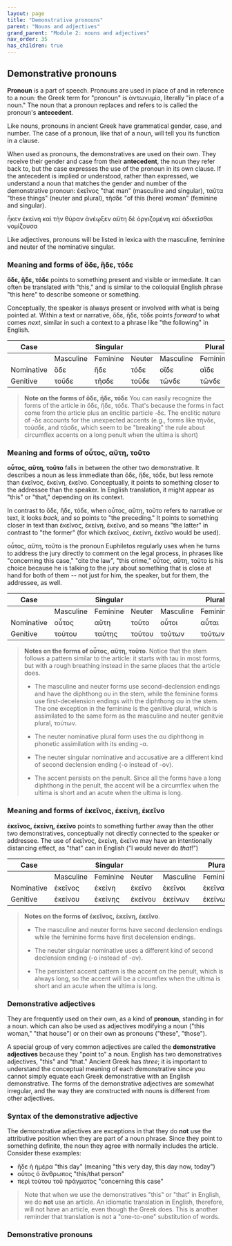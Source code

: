```yaml
---
layout: page
title: "Demonstrative pronouns"
parent: "Nouns and adjectives"
grand_parent: "Module 2: nouns and adjectives"
nav_order: 35
has_children: true
---
```


## Demonstrative pronouns


**Pronoun** is a part of speech. Pronouns are used in place of and in reference to a noun: the Greek term for "pronoun" is ἀντωνυμία, literally "in place of a noun." The noun that a pronoun replaces and refers to is called the pronoun's **antecedent**.

Like nouns, pronouns in ancient Greek have grammatical gender, case, and number. The case of a pronoun, like that of a noun, will tell you its function in a clause.






When used as pronouns, the demonstratives are used on their own. They receive their gender and case from their **antecedent**, the noun they refer back to, but the case expresses the use of the pronoun in its own clause. If the antecedent is implied or understood, rather than expressed, we understand a noun that matches the gender and number of the demonstrative pronoun: ἐκεῖνος "that man" (masculine and singular), ταῦτα "these things" (neuter and plural), τῆσδε "of this (here) woman" (feminine and singular).


ἧκεν ἐκείνη καὶ τὴν θύραν ἀνέῳξεν
αὕτη δὲ ὀργιζομένη καὶ ἀδικεῖσθαι νομίζουσα



Like adjectives, pronouns will be listed in lexica with the masculine, feminine and neuter of the nominative singular.

### Meaning and forms of ὅδε, ἥδε, τόδε

**ὅδε, ἥδε, τόδε**  points to something present and visible or immediate. It can often be translated with "this," and is similar to the colloquial English phrase "this here" to describe someone or something. 

Conceptually, the speaker is always present or involved with what is being pointed at. Within a text or narrative, ὅδε, ἥδε, τόδε points *forward* to what comes *next*, similar in such a context to a phrase like "the following" in English.


| Case  |    | Singular|    |     | Plural  |     |
| --- | --- | --- | --- | --- | --- | --- |
|    | Masculine | Feminine | Neuter | Masculine | Feminine | Neuter |
| Nominative | ὅδε | ἥδε | τόδε | οἵδε | αἵδε | τάδε |
| Genitive | τοῦδε | τῆσδε | τοῦδε | τῶνδε | τῶνδε | τῶνδε |



> **Note on the forms of ὅδε, ἥδε, τόδε** You can easily recognize the forms of the article in ὅδε, ἥδε, τόδε.  That's because the forms in fact come from the article plus an enclitic particle -δε.   The enclitic nature of -δε accounts for the unexpected accents (e.g., forms like τήνδε, τούσδε, and τάσδε, which seem to be "breaking" the rule about circumflex accents on a long penult when the ultima is short) 


### Meaning and forms of  οὗτος, αὕτη, τοῦτο

**οὗτος, αὕτη, τοῦτο** falls in between the other two demonstrative.  It describes a noun as less immediate than ὅδε, ἥδε, τόδε, but less remote than ἐκεῖνος, ἐκείνη, ἐκεῖνο. Conceptually, it points to something closer to the addressee than the speaker.  In English translation, it might appear as "this" or "that," depending on its context.

In contrast to ὅδε, ἥδε, τόδε, when οὗτος, αὕτη, τοῦτο refers to narrative or text, it looks *back,* and so points to "the preceding." It points to something closer in text than ἐκεῖνος, ἐκείνη, ἐκεῖνο, and so means "the latter" in contrast to "the former" (for which ἐκεῖνος, ἐκείνη, ἐκεῖνο would be used).

οὗτος, αὕτη, τοῦτο is the pronoun Euphiletos regularly uses when he turns to address the jury directly to comment on the legal process, in phrases like "concerning this case," "cite the law", "this crime," οὗτος, αὕτη, τοῦτο is his choice because he is talking to the jury about something that is close at hand for both of them -- not just for him, the speaker, but for them, the addressee, as well.



| Case  |    | Singular|    |     | Plural  |     |
| --- | --- | --- | --- | --- | --- | --- |
|    | Masculine | Feminine | Neuter | Masculine | Feminine | Neuter |
| Nominative | οὗτος | αὕτη | τοῦτο | οὗτοι | αὗται | ταῦτα |
| Genitive | τούτου | ταύτης | τούτου | τούτων | τούτων | τούτων |


> **Notes on the forms of οὗτος, αὕτη, τοῦτο**.  Notice that the stem follows a pattern similar to the article: it starts with tau in most forms, but with a rough breathing instead in the same places that the article does.
>
> - The masculine and neuter forms use second-declension endings and have the diphthong ου in the stem, while the feminine forms use first-decelension endings with the diphthong αυ in the stem.  The one exception in the feminine is the genitive plural, which is assimilated to the same form as the masculine and neuter genitvie plural, τούτων.
> 
> - The neuter nominative plural form uses the αυ diphthong in phonetic assimilation with its ending -α.
> 
> - The neuter singular nominative and accusative are a different kind of second declension ending (-ο instead of -ον).
> 
>  - The accent persists on the penult. Since all the forms have a long diphthong in the penult, the accent will be a circumflex when the ultima is short and an acute when the ultima is long.
> 



### Meaning and forms of  ἐκεῖνος, ἐκείνη, ἐκεῖνο


**ἐκεῖνος, ἐκείνη, ἐκεῖνο** points to something further away than the other two demonstratives, 
conceptually not directly connected to the speaker or addressee.  The use of ἐκεῖνος, ἐκείνη, ἐκεῖνο may have an intentionally distancing effect, as "that" can in English ("I would never do *that*!")


| Case  |    | Singular|    |     | Plural  |     |
| --- | --- | --- | --- | --- | --- | --- |
|    | Masculine | Feminine | Neuter | Masculine | Feminine | Neuter |
| Nominative | ἐκεῖνος  | ἐκείνη  | ἐκεῖνο  | ἐκεῖνοι | ἐκεῖναι  | ἐκεῖνα  |
| Genitive | ἐκείνου | ἐκείνης | ἐκείνου | ἐκείνων | ἐκείνων | ἐκείνων |




> **Notes on the forms of ἐκεῖνος, ἐκείνη, ἐκεῖνο**. 
>
> - The masculine and neuter forms have second declension endings while the feminine forms have first decelension endings.
>
> - The neuter singular nominative uses a different kind of second declension ending (-ο instead of -ον).
> 
> - The persistent accent pattern is the accent on the penult, which is always long, so the accent will be a circumflex when the ultima is short and an acute when the ultima is long.
> 




### Demonstrative adjectives






They are frequently used on their own, as a kind of **pronoun**, standing in for a noun. 
which can also be used as adjectives modifying a noun ("this woman," "that house") or on their own as pronouns ("these", "those").

A special group of very common adjectives are called the **demonstrative adjectives** because they "point to" a noun.  English has two demonstratives adjectives, "this" and "that."  Ancient Greek has *three*; it is important to understand the conceptual meaning of each demonstrative since you cannot simply equate each Greek demonstrative with an English demonstrative. The forms of the demonstrative adjectives are somewhat irregular, and the way they are constructed with nouns is different from other adjectives.



### Syntax of the demonstrative adjective

The demonstrative adjectives are exceptions in that they do **not** use the attributive position when they are part of a noun phrase.  Since they point to something definite, the noun they agree with normally includes the article.  Consider these examples:

- ἥδε ἡ ἡμέρα  "this day" (meaning "this very day, this day now, today")
- οὗτος ὁ ἄνθρωπος  "this/that person"
- περὶ τούτου τοῦ πράγματος "concerning this case"

> Note that when we use the demonstratives "this" or "that" in English, we do **not** use an article.  An idiomatic translation in English, therefore, will not have an article, even though the Greek does.  This is another reminder that translation is not a "one-to-one" substitution of words.



### Demonstrative pronouns
